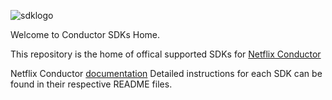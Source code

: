 ![sdklogo](https://user-images.githubusercontent.com/1514288/160131357-d5bfa184-55e8-440f-83ed-df9d4ec89e6f.png)

Welcome to Conductor SDKs Home.

This repository is the home of offical supported SDKs for [Netflix Conductor](https://github.com/Netflix/conductor)

Netflix Conductor [documentation](https://netflix.github.io/conductor/)
Detailed instructions for each SDK can be found in their respective README files.

